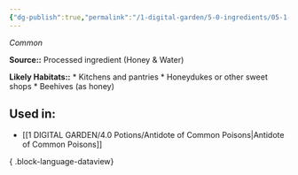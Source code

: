 ```yaml
---
{"dg-publish":true,"permalink":"/1-digital-garden/5-0-ingredients/05-1-mundane/flask-of-honeywater/","tags":["ingredient","common"]}
---
```


*Common*

**Source::** Processed ingredient (Honey & Water)

**Likely Habitats::** * Kitchens and pantries * Honeydukes or other sweet shops * Beehives (as honey)

## Used in:

- [[1 DIGITAL GARDEN/4.0 Potions/Antidote of Common Poisons\|Antidote of Common Poisons]]

{ .block-language-dataview}

